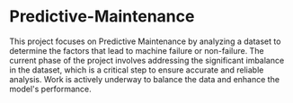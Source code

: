 # Predictive-Maintenance
This project focuses on Predictive Maintenance by analyzing a dataset to determine the factors that lead to machine failure or non-failure. The current phase of the project involves addressing the significant imbalance in the dataset, which is a critical step to ensure accurate and reliable analysis. Work is actively underway to balance the data and enhance the model's performance.
